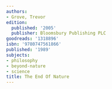 ```yaml
---
authors:
- Grove, Trevor
edition:
  published: '2005'
  publisher: Bloomsbury Publishing PLC
goodreads: '1318896'
isbn: '9780747561866'
published: '1989'
subjects:
- philosophy
- beyond-nature
- science
title: The End Of Nature
---
```


